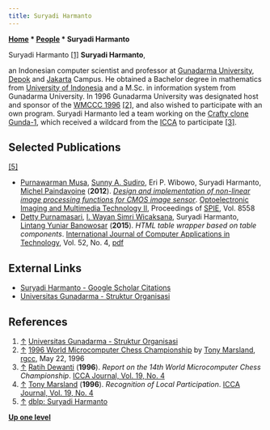 ```yaml
---
title: Suryadi Harmanto
---
```

**[Home](Home "Home") \* [People](People "People") \* Suryadi Harmanto**



 [](https://www.gunadarma.ac.id/struktur) Suryadi Harmanto <a id="cite-note-1" href="#cite-ref-1">[1]</a> 
**Suryadi Harmanto**,  

an Indonesian computer scientist and professor at [Gunadarma University](https://id.wikipedia.org/wiki/Universitas_Gunadarma), [Depok](https://en.wikipedia.org/wiki/Depok) and [Jakarta](https://en.wikipedia.org/wiki/Jakarta) Campus. 
He obtained a Bachelor degree in mathematics from [University of Indonesia](https://en.wikipedia.org/wiki/University_of_Indonesia) and a M.Sc. in information system from Gunadarma University. In 1996 Gunadarma University was designated host and sponsor of the [WMCCC 1996](WMCCC_1996 "WMCCC 1996") <a id="cite-note-2" href="#cite-ref-2">[2]</a>, and also wished to participate with an own program. Suryadi Harmanto led a team working on the [Crafty clone](Crafty#CraftyClones "Crafty") [Gunda-1](Gunda-1 "Gunda-1"), which received a wildcard from the [ICCA](ICCA "ICCA") to participate <a id="cite-note-3" href="#cite-ref-3">[3]</a>. 



## Selected Publications


<a id="cite-note-5" href="#cite-ref-5">[5]</a>



 * [Purnawarman Musa](https://scholar.google.fr/citations?user=0lu4m8sAAAAJ&hl=en), [Sunny A. Sudiro](https://scholar.google.fr/citations?user=5xRpr1sAAAAJ&hl=en), Eri P. Wibowo, Suryadi Harmanto, [Michel Paindavoine](https://scholar.google.fr/citations?user=4JbMdR0AAAAJ&hl=en) (**2012**). *[Design and implementation of non-linear image processing functions for CMOS image sensor](http://spie.org/Publications/Proceedings/Paper/10.1117/12.2000538?SSO=1)*. [Optoelectronic Imaging and Multimedia Technology II](http://spie.org/Publications/Proceedings/Volume/8558), Proceedings of [SPIE](https://en.wikipedia.org/wiki/SPIE), Vol. 8558 
* [Detty Purnamasari](https://dblp.uni-trier.de/pers/hd/p/Purnamasari:Detty), [I. Wayan Simri Wicaksana](https://dblp.uni-trier.de/pers/hd/w/Wicaksana:I=_Wayan_S=), Suryadi Harmanto, [Lintang Yuniar Banowosar](https://dblp.uni-trier.de/pers/hd/b/Banowosari:Lintang_Yuniar) (**2015**). *HTML table wrapper based on table components*. [International Journal of Computer Applications in Technology](https://www.inderscience.com/jhome.php?jcode=ijcat), Vol. 52, No. 4, [pdf](https://pdfs.semanticscholar.org/962a/4060fd370f859ed6c982e4fd424c19bb7152.pdf)


## External Links


* [Suryadi Harmanto - Google Scholar Citations](https://scholar.google.co.id/citations?user=i98uIwQAAAAJ&hl=en)
* [Universitas Gunadarma - Struktur Organisasi](https://www.gunadarma.ac.id/struktur)


## References


1. <a id="cite-ref-1" href="#cite-note-1">↑</a> [Universitas Gunadarma - Struktur Organisasi](https://www.gunadarma.ac.id/struktur)
2. <a id="cite-ref-2" href="#cite-note-2">↑</a> [1996 World Microcomputer Chess Championship](https://groups.google.com/d/msg/rec.games.chess.computer/ByIeaNj4WOM/REC0ptmkckkJ) by [Tony Marsland](Tony_Marsland "Tony Marsland"), [rgcc](Computer_Chess_Forums "Computer Chess Forums"), May 22, 1996
3. <a id="cite-ref-3" href="#cite-note-3">↑</a> [Ratih Dewanti](Ratih_Dewanti "Ratih Dewanti") (**1996**). *Report on the 14th World Microcomputer Chess Championship*. [ICCA Journal, Vol. 19, No. 4](ICGA_Journal#14_4 "ICGA Journal")
4. <a id="cite-ref-4" href="#cite-note-4">↑</a> [Tony Marsland](Tony_Marsland "Tony Marsland") (**1996**). *Recognition of Local Participation*. [ICCA Journal, Vol. 19, No. 4](ICGA_Journal#19_4 "ICGA Journal")
5. <a id="cite-ref-5" href="#cite-note-5">↑</a> [dblp: Suryadi Harmanto](https://dblp.uni-trier.de/pers/hd/h/Harmanto:Suryadi)

**[Up one level](People "People")**







 
